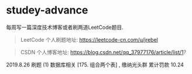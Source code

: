 # studey-advance
每周写一篇深度技术博客或者刷两道LeetCode题目.

> LeetCode 个人刷题地址: https://leetcode-cn.com/u/jrebel

> CSDN     个人博客地址: https://blog.csdn.net/qq_37977176/article/list/1?

2019.8.26 刷题 (1) 数据库相关 [175. 组合两个表] , 缴纳光头群 累计罚款 10.24 
